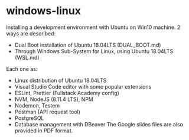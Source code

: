 # windows-linux
Installing a development environment with Ubuntu on Win10 machine.
2 ways are described:

- Dual Boot installation of Ubuntu 18.04LTS (DUAL_BOOT.md)
- Through Windows Sub-System for Linux, using Ubuntu 18.04LTS (WSL.md)

Each one as:
- Linux distribution of Ubuntu 18.04LTS
- Visual Studio Code editor with some popular extensions
- ESLint, Prettier (Fullstack Academy config)
- NVM, NodeJS (8.11.4 LTS), NPM
- Nodemon, Testem
- Postman (API request tool)
- PostgreSQL
- Database management with DBeaver
The Google slides files are also provided in PDF format.
